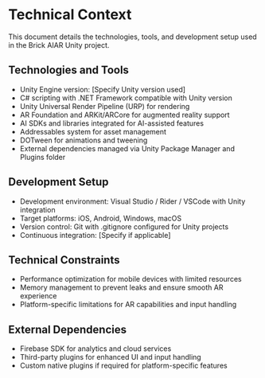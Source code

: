 # Technical Context

This document details the technologies, tools, and development setup used in the Brick AIAR Unity project.

## Technologies and Tools
- Unity Engine version: [Specify Unity version used]
- C# scripting with .NET Framework compatible with Unity version
- Unity Universal Render Pipeline (URP) for rendering
- AR Foundation and ARKit/ARCore for augmented reality support
- AI SDKs and libraries integrated for AI-assisted features
- Addressables system for asset management
- DOTween for animations and tweening
- External dependencies managed via Unity Package Manager and Plugins folder

## Development Setup
- Development environment: Visual Studio / Rider / VSCode with Unity integration
- Target platforms: iOS, Android, Windows, macOS
- Version control: Git with .gitignore configured for Unity projects
- Continuous integration: [Specify if applicable]

## Technical Constraints
- Performance optimization for mobile devices with limited resources
- Memory management to prevent leaks and ensure smooth AR experience
- Platform-specific limitations for AR capabilities and input handling

## External Dependencies
- Firebase SDK for analytics and cloud services
- Third-party plugins for enhanced UI and input handling
- Custom native plugins if required for platform-specific features
